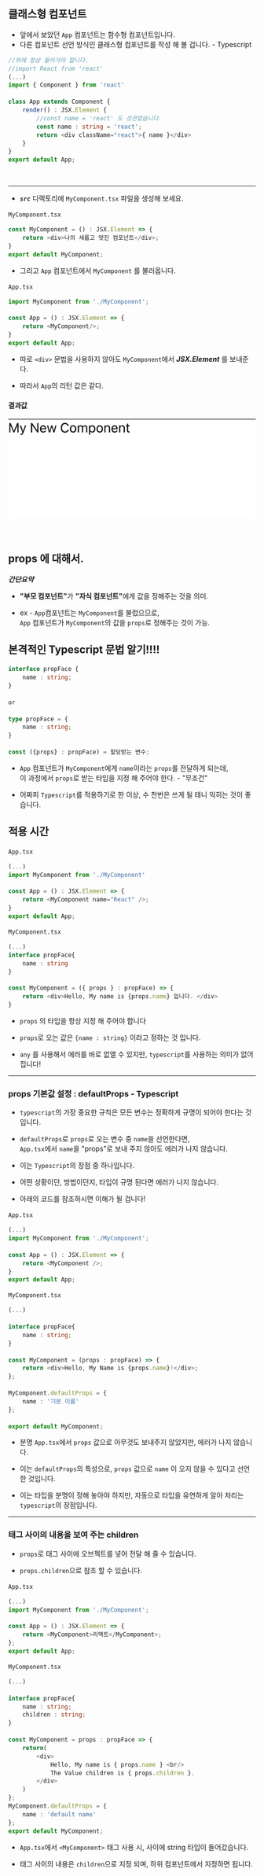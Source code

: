## 클래스형 컴포넌트

* 앞에서 보았던 `App` 컴포넌트는 함수형 컴포넌트입니다.<br/>
* 다른 컴포넌트 선언 방식인 클래스형 컴포넌트를 작성 해 볼 겁니다. - Typescript

```typescript
//위에 항상 들어가야 합니다.
//import React from 'react'
(...)
import { Component } from 'react'

class App extends Component {
    render() : JSX.Element {
        //const name = 'react' 도 상관없습니다.
        const name : string = 'react';
        return <div className="react">{ name }</div>
    }
}
export default App;
```
   <br>
   <hr>

* ***`src`*** 디렉토리에 `MyComponent.tsx` 파일을 생성해 보세요.
   <br/>


`MyComponent.tsx`
```typescript
const MyComponent = () : JSX.Element => {
    return <div>나의 새롭고 멋진 컴포넌트</div>;
}
export default MyComponent;
```
* 그리고 `App` 컴포넌트에서 `MyComponent` 를 불러옵니다.   <br/>   
   
`App.tsx`
```typescript
import MyComponent from './MyComponent';

const App = () : JSX.Element => {
    return <MyComponent/>;
}
export default App;
```
* 따로 `<div>` 문법을 사용하지 않아도 `MyComponent`에서 ***JSX.Element*** 를 보내준다.

* 따라서 `App`의 리턴 값은 같다.

#### 결과값

![MyComponent 렌더링 값](../../../img/react-img/ch03-img/myNewComponent.png)
   <br/>   
   <br/>

## props 에 대해서.

***간단요약***

* <b>"부모 컴포넌트"</b>가 <b>"자식 컴포넌트"</b>에게 값을 정해주는 것을 의미.

* ex - `App`컴포넌트는 `MyComponent`를 불렀으므로, <br/>
`App` 컴포넌트가 `MyComponent`의 값을 `props`로 정해주는 것이 가능.



## 본격적인 Typescript 문법 알기!!!!
```typescript
interface propFace {
    name : string;
}

or

type propFace = {
    name : string;
}

const ({props} : propFace) = 할당받는 변수;
```
* `App` 컴포넌트가 `MyComponent`에게 `name`이라는 `props`를 전달하게 되는데,<br>
이 과정에서 `props`로 받는 타입을 지정 해 주어야 한다. - "무조건"

* 어짜피 `Typescript`를 적용하기로 한 이상, 수 천번은 쓰게 될 테니 익히는 것이 좋습니다.

## 적용 시간
`App.tsx`
```typescript
(...)
import MyComponent from './MyComponent'

const App = () : JSX.Element => {
    return <MyComponent name="React" />;
}
export default App;
```
`MyComponent.tsx`
```typescript
(...) 
interface propFace{
    name : string
}

const MyComponent = ({ props } : propFace) => {
    return <div>Hello, My name is {props.name} 입니다. </div>
}
```

* `props` 의 타입을 항상 지정 해 주어야 합니다

* `props`로 오는 값은 `{name : string}` 이라고 정하는 것 입니다.

* `any` 를 사용해서 에러를 바로 없앨 수 있지만, `typescript`를 사용하는 의미가 없어집니다!
<hr/>

### props 기본값 설정 : defaultProps - Typescript

* `typescript`의 가장 중요한 규칙은 모든 변수는 정확하게 규명이 되어야 한다는 것 입니다.

* `defaultProps`로 `props`로 오는 변수 중 `name`을 선언한다면, <br/>
`App.tsx`에서 `name`을 "props"로 보내 주지 않아도 에러가 나지 않습니다.

* 이는 `Typescript`의 장점 중 하나입니다.

* 어떤 상황이던, 방법이던지, 타입이 규명 된다면 에러가 나지 않습니다.

* 아래의 코드를 참조하시면 이해가 될 겁니다!

`App.tsx`
```typescript
(...)
import MyComponent from './MyComponent';

const App = () : JSX.Element => {
    return <MyComponent />;
}
export default App;
```
`MyComponent.tsx`
```typescript
(...)

interface propFace{
    name : string;
}

const MyComponent = (props : propFace) => {
    return <div>Hello, My Name is {props.name}!</div>;
};

MyComponent.defaultProps = {
    name : '기본 이름'
};

export default MyComponent;
```
* 분명 `App.tsx`에서 `props` 값으로 아무것도 보내주지 않았지만, 에러가 나지 않습니다.

* 이는 `defaultProps`의 특성으로, `props` 값으로 `name` 이 오지 않을 수 있다고 선언<br/>
한 것입니다.

* 이는 타입을 분명이 정해 놓아야 하지만, 자동으로 타입을 유연하게 알아 차리는 <br/> `typescript`의 장점입니다.

<hr/>

### 태그 사이의 내용을 보여 주는 children

* `props`로 태그 사이에 오브젝트를 넣어 전달 해 줄 수 있습니다.

* `props.children`으로 참조 할 수 있습니다.

`App.tsx`
```typescript
(...)
import MyComponent from './MyComponent';

const App = () : JSX.Element => {
    return <MyComponent>리액트</MyComponent>;
};
export default App;
```

`MyComponent.tsx`
```typescript
(...)

interface propFace{
    name : string;
    children : string;
}

const MyComponent = props : propFace => {
    return(
        <div>
            Hello, My name is { props.name } <br/>
            The Value children is { props.children }.
        </div>
    )
};
MyComponent.defaultProps = {
    name : 'default name'
};
export default MyComponent;
```
* `App.tsx`에서 `<MyComponent>` 태그 사용 시, 사이에 string 타입이 들어갔습니다.

* 태그 사이의 내용은 `children`으로 지정 되며, 하위 컴포넌트에서 지정하면 됩니다.